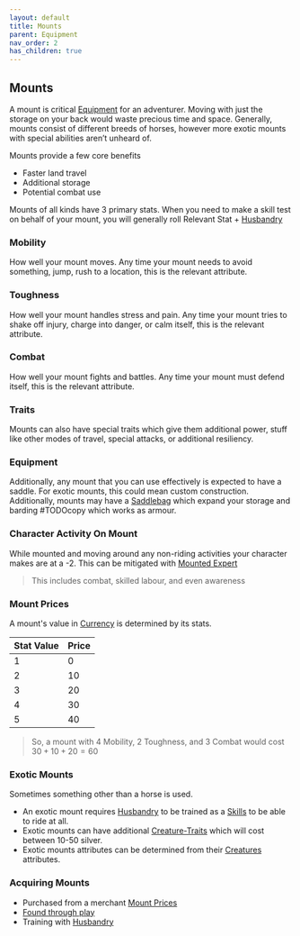 ```yaml
---
layout: default
title: Mounts
parent: Equipment
nav_order: 2
has_children: true
---
```

## Mounts
A mount is critical [Equipment](Equipment) for an adventurer. Moving with just the storage on your back would waste precious time and space. Generally, mounts consist of different breeds of horses, however more exotic mounts with special abilities aren’t unheard of.

Mounts provide a few core benefits
- Faster land travel
- Additional storage
- Potential combat use   

Mounts of all kinds have 3 primary stats. When you need to make a skill test on behalf of your mount, you will generally roll Relevant Stat + [Husbandry](Husbandry)

### Mobility
How well your mount moves. Any time your mount needs to avoid something, jump, rush to a location, this is the relevant attribute.

### Toughness
How well your mount handles stress and pain. Any time your mount tries to shake off injury, charge into danger, or calm itself, this is the relevant attribute.

### Combat
How well your mount fights and battles. Any time your mount must defend itself, this is the relevant attribute. 

### Traits
Mounts can also have special traits which give them additional power, stuff like other modes of travel, special attacks, or additional resiliency.

### Equipment
Additionally, any mount that you can use effectively is expected to have a saddle. For exotic mounts, this could mean custom construction. Additionally, mounts may have a [Saddlebag](Storage#Saddlebag) which expand your storage and barding #TODOcopy which works as armour.

### Character Activity On Mount
While mounted and moving around any non-riding activities your character makes are at a -2. This can be mitigated with [Mounted Expert](Keeper#Mounted%20Expert)

> This includes combat, skilled labour, and even awareness

### Mount Prices
A mount's value in [Currency](Equipment#Currency) is determined by its stats.

| Stat Value | Price |
| ---------- | ----- |
| 1          | 0    |
| 2          | 10    |
| 3          | 20    |
| 4          | 30    | 
| 5          | 40    |

> So, a mount with 4 Mobility, 2 Toughness, and 3 Combat would cost $30+10+20=60$

### Exotic Mounts
Sometimes something other than a horse is used. 
* An exotic mount requires [Husbandry](Husbandry) to be trained as a [Skills](Skills) to be able to ride at all.
* Exotic mounts can have additional [Creature-Traits](Creature-Traits) which will cost between 10-50 silver.
* Exotic mounts attributes can be determined from their [Creatures](Running-The-Game#Creatures) attributes.

### Acquiring Mounts
* Purchased from a merchant [Mount Prices](#Mount%20Prices)
* [Found through play](Equipment#Looting)
* Training with [Husbandry](Husbandry)